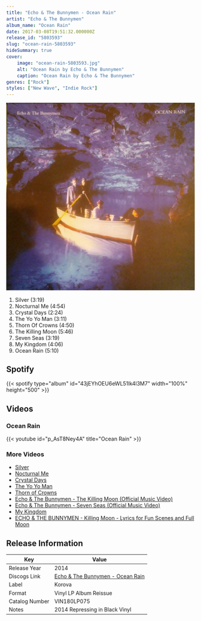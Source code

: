 ```yaml
---
title: "Echo & The Bunnymen - Ocean Rain"
artist: "Echo & The Bunnymen"
album_name: "Ocean Rain"
date: 2017-03-08T19:51:32.000000Z
release_id: "5803593"
slug: "ocean-rain-5803593"
hideSummary: true
cover:
    image: "ocean-rain-5803593.jpg"
    alt: "Ocean Rain by Echo & The Bunnymen"
    caption: "Ocean Rain by Echo & The Bunnymen"
genres: ["Rock"]
styles: ["New Wave", "Indie Rock"]
---
```


![Ocean Rain by Echo & The Bunnymen](ocean-rain-5803593.jpg)

<!-- section break -->

1. Silver (3:19)
2. Nocturnal Me (4:54)
3. Crystal Days (2:24)
4. The Yo Yo Man (3:11)
5. Thorn Of Crowns (4:50)
6. The Killing Moon (5:46)
7. Seven Seas (3:19)
8. My Kingdom (4:06)
9. Ocean Rain (5:10)

<!-- section break -->


## Spotify
{{< spotify type="album" id="43jEYhOEU6eWL51lk4l3M7" width="100%" height="500" >}}



## Videos
### Ocean Rain
{{< youtube id="p_AsT8Ney4A" title="Ocean Rain" >}}<br>

### More Videos

- [Silver](https://www.youtube.com/watch?v=sQ_QRK_iWrk)
- [Nocturnal Me](https://www.youtube.com/watch?v=Pu5PWfFmI4I)
- [Crystal Days](https://www.youtube.com/watch?v=2_uSLF8of-w)
- [The Yo Yo Man](https://www.youtube.com/watch?v=T1gxp2xTeag)
- [Thorn of Crowns](https://www.youtube.com/watch?v=jbMIe_wU1jQ)
- [Echo & The Bunnymen - The Killing Moon (Official Music Video)](https://www.youtube.com/watch?v=LWz0JC7afNQ)
- [Echo & The Bunnymen - Seven Seas (Official Music Video)](https://www.youtube.com/watch?v=LbYxP11rbSM)
- [My Kingdom](https://www.youtube.com/watch?v=2q1RWbAqYtU)
- [ECHO & THE BUNNYMEN - Killing Moon - Lyrics for Fun Scenes and Full Moon](https://www.youtube.com/watch?v=prd9RX-fW2g)


## Release Information
|  Key           | Value                                                |
| ---------------| ---------------------------------------------------- |
| Release Year   | 2014                                   |
| Discogs Link   | [Echo & The Bunnymen - Ocean Rain](https://www.discogs.com/release/5803593-Echo-The-Bunnymen-Ocean-Rain) |
| Label          | Korova |
| Format         | Vinyl LP Album Reissue |
| Catalog Number | VIN180LP075 |
| Notes | 2014 Repressing in Black Vinyl |